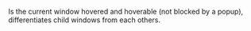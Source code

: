 Is the current window hovered and hoverable (not blocked by a popup), differentiates child windows from each others.